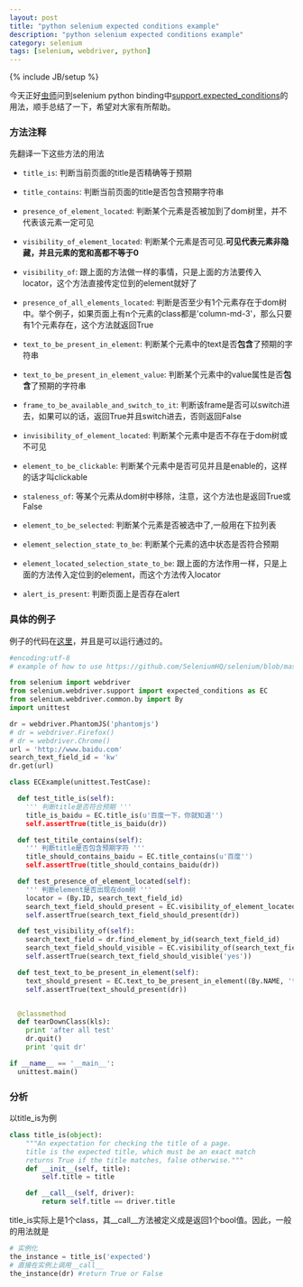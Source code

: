 ```yaml
---
layout: post
title: "python selenium expected conditions example"
description: "python selenium expected conditions example"
category: selenium
tags: [selenium, webdriver, python]
---
```

{% include JB/setup %}

今天正好[虫师](http://www.cnblogs.com/fnng/)问到selenium python binding中[support.expected_conditions](https://github.com/SeleniumHQ/selenium/blob/master/py/selenium/webdriver/remote/webdriver.py)的用法，顺手总结了一下，希望对大家有所帮助。

### 方法注释

先翻译一下这些方法的用法

* ```title_is```: 判断当前页面的title是否精确等于预期

* ```title_contains```: 判断当前页面的title是否包含预期字符串

* ```presence_of_element_located```: 判断某个元素是否被加到了dom树里，并不代表该元素一定可见

* ```visibility_of_element_located```: 判断某个元素是否可见.**可见代表元素非隐藏，并且元素的宽和高都不等于0**

* ```visibility_of```: 跟上面的方法做一样的事情，只是上面的方法要传入locator，这个方法直接传定位到的element就好了

* ```presence_of_all_elements_located```: 判断是否至少有1个元素存在于dom树中。举个例子，如果页面上有n个元素的class都是'column-md-3'，那么只要有1个元素存在，这个方法就返回True

* ```text_to_be_present_in_element```: 判断某个元素中的text是否**包含**了预期的字符串

* ```text_to_be_present_in_element_value```: 判断某个元素中的value属性是否**包含**了预期的字符串

* ```frame_to_be_available_and_switch_to_it```: 判断该frame是否可以switch进去，如果可以的话，返回True并且switch进去，否则返回False


* ```invisibility_of_element_located```: 判断某个元素中是否不存在于dom树或不可见

* ```element_to_be_clickable```: 判断某个元素中是否可见并且是enable的，这样的话才叫clickable

* ```staleness_of```: 等某个元素从dom树中移除，注意，这个方法也是返回True或False

* ```element_to_be_selected```: 判断某个元素是否被选中了,一般用在下拉列表

* ```element_selection_state_to_be```: 判断某个元素的选中状态是否符合预期

* ```element_located_selection_state_to_be```: 跟上面的方法作用一样，只是上面的方法传入定位到的element，而这个方法传入locator

* ```alert_is_present```: 判断页面上是否存在alert

### 具体的例子

例子的代码在[这里]()，并且是可以运行通过的。

```python
#encoding:utf-8
# example of how to use https://github.com/SeleniumHQ/selenium/blob/master/py/selenium/webdriver/support/expected_conditions.py

from selenium import webdriver
from selenium.webdriver.support import expected_conditions as EC
from selenium.webdriver.common.by import By
import unittest

dr = webdriver.PhantomJS('phantomjs')
# dr = webdriver.Firefox()
# dr = webdriver.Chrome()
url = 'http://www.baidu.com'
search_text_field_id = 'kw'
dr.get(url)

class ECExample(unittest.TestCase):

  def test_title_is(self):
    ''' 判断title是否符合预期 '''
    title_is_baidu = EC.title_is(u'百度一下，你就知道'')
    self.assertTrue(title_is_baidu(dr))

  def test_titile_contains(self):
    ''' 判断title是否包含预期字符 '''
    title_should_contains_baidu = EC.title_contains(u'百度'')
    self.assertTrue(title_should_contains_baidu(dr))

  def test_presence_of_element_located(self):
    ''' 判断element是否出现在dom树 '''
    locator = (By.ID, search_text_field_id)
    search_text_field_should_present = EC.visibility_of_element_located(locator)
    self.assertTrue(search_text_field_should_present(dr))

  def test_visibility_of(self):
    search_text_field = dr.find_element_by_id(search_text_field_id)
    search_text_field_should_visible = EC.visibility_of(search_text_field)
    self.assertTrue(search_text_field_should_visible('yes'))

  def test_text_to_be_present_in_element(self):
    text_should_present = EC.text_to_be_present_in_element((By.NAME, 'tj_trhao123'), 'hao123')
    self.assertTrue(text_should_present(dr))


  @classmethod
  def tearDownClass(kls):
    print 'after all test'
    dr.quit()
    print 'quit dr'

if __name__ == '__main__':
  unittest.main()

```

### 分析
以title_is为例

```python
class title_is(object):
    """An expectation for checking the title of a page.
    title is the expected title, which must be an exact match
    returns True if the title matches, false otherwise."""
    def __init__(self, title):
        self.title = title

    def __call__(self, driver):
        return self.title == driver.title
```
title_is实际上是1个class，其__call__方法被定义成是返回1个bool值。因此，一般的用法就是

```python
# 实例化
the_instance = title_is('expected')
# 直接在实例上调用__call__
the_instance(dr) #return True or False
```

